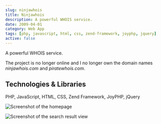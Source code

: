 ```yaml
---
slug: ninjawhois
title: Ninjawhois
description: A powerful WHOIS service.
date: 2009-04-01
category: Web App
tags: [php, javascript, html, css, zend-framework, joyphp, jquery]
active: false
---
```


A powerful WHOIS service.

The project is no longer online and I no longer own the domain names _ninjawhois.com_ and _piratewhois.com_.

## Technologies &amp; Libraries

PHP, JavaScript, HTML, CSS, Zend Framework, JoyPHP, jQuery

![Screenshot of the homepage](/content/ninjawhois/ninjawhois-1.png)

![Screenshot of the search result view](/content/ninjawhois/ninjawhois-2.png)
